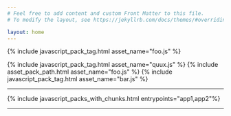 ```yaml
---
# Feel free to add content and custom Front Matter to this file.
# To modify the layout, see https://jekyllrb.com/docs/themes/#overriding-theme-defaults

layout: home
---
```


{% include javascript_pack_tag.html asset_name="foo.js" %}
<!-- {% include javascript_pack_tag.html asset_name="foo.js" async=false %} -->
{% include javascript_pack_tag.html asset_name="quux.js" %}
{% include asset_pack_path.html asset_name="foo.js" %}
{% include javascript_pack_tag.html asset_name="bar.js" %}
<hr>
{% include javascript_packs_with_chunks.html entrypoints="app1,app2"%}
<hr>